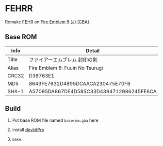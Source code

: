 # FEHRR

Remake [FEHR](https://github.com/laqieer/FEHR) on [Fire Emblem 6 (J) (GBA)](https://ja.wikipedia.org/wiki/%E3%83%95%E3%82%A1%E3%82%A4%E3%82%A2%E3%83%BC%E3%82%A8%E3%83%A0%E3%83%96%E3%83%AC%E3%83%A0_%E5%B0%81%E5%8D%B0%E3%81%AE%E5%89%A3).

## Base ROM

|Info|Detail|
|---|---|
|Title|ファイアーエムブレム 封印の剣|
|Alias|Fire Emblem 6: Fuuin No Tsurugi|
|CRC32|D38763E1|
|MD5|8643FE7632D4895DCAACA230475E70FB|
|SHA-1|A57095DA867DE4D585C33D4394712986245FE6CA|

## Build

1. Put base ROM file named `baserom.gba` here

1. Install [devkitPro](https://devkitpro.org/)

1. `make`
